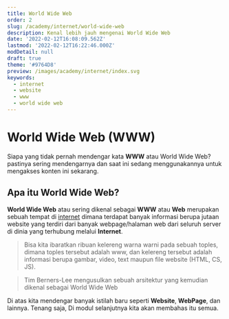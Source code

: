 ```yaml
---
title: World Wide Web
order: 2
slug: /academy/internet/world-wide-web
description: Kenal lebih jauh mengenai World Wide Web
date: '2022-02-12T16:08:09.562Z'
lastmod: '2022-02-12T16:22:46.000Z'
modDetail: null
draft: true
theme: '#9764D8'
preview: /images/academy/internet/index.svg
keywords:
  - internet
  - website
  - www
  - world wide web
---
```

# World Wide Web (WWW)
Siapa yang tidak pernah mendengar kata **WWW** atau World Wide Web? pastinya sering mendengarnya dan saat ini sedang menggunakannya untuk mengakses konten ini sekarang.

## Apa itu World Wide Web?
**World Wide Web** atau sering dikenal sebagai **WWW** atau **Web** merupakan sebuah tempat di [internet](/academy/internet/pengenalan-internet) dimana terdapat banyak informasi berupa jutaan website yang terdiri dari banyak webpage/halaman web dari seluruh server di dinia yang terhubung melalui **Internet**.

> Bisa kita ibaratkan ribuan kelereng warna warni pada sebuah toples, dimana toples tersebut adalah www, dan kelereng tersebut adalah informasi berupa gambar, video, text maupun file website (HTML, CS, JS).

> Tim Berners-Lee mengusulkan sebuah arsitektur yang kemudian dikenal sebagai World Wide Web

Di atas kita mendengar banyak istilah baru seperti **Website**, **WebPage**, dan lainnya. Tenang saja, Di modul selanjutnya kita akan membahas itu semua.
